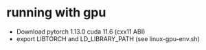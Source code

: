 # running with gpu

- Download pytorch 1.13.0 cuda 11.6 (cxx11 ABI)
- export LIBTORCH and LD_LIBRARY_PATH (see linux-gpu-env.sh)
